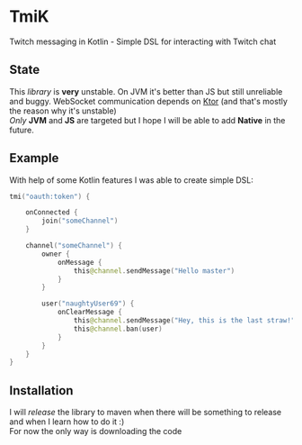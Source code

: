 # TmiK
Twitch messaging in Kotlin - Simple DSL for interacting with Twitch chat

## State
This *library* is **very** unstable. On JVM it's better than JS but still unreliable and buggy. 
WebSocket communication depends on [Ktor](https://github.com/ktorio/ktor) 
(and that's mostly the reason why it's unstable)  
*Only* **JVM** and **JS** are targeted but I hope I will be able to add **Native** in the future.

## Example
With help of some Kotlin features I was able to create simple DSL:
```kotlin
tmi("oauth:token") {

    onConnected {
        join("someChannel")
    }

    channel("someChannel") {
        owner {
            onMessage {
                this@channel.sendMessage("Hello master")
            }
        }

        user("naughtyUser69") {
            onClearMessage {
                this@channel.sendMessage("Hey, this is the last straw!")
                this@channel.ban(user)
            }
        }
    }
}
``` 
 
## Installation
I will *release* the library to maven when there will be something to release and when I learn
how to do it :)  
For now the only way is downloading the code
